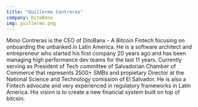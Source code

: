 ```yaml
---
title: "Guillermo Contreras"
company: DitoBanx
img: guillermo.png
---
```


Mimo Contreras is the CEO of DitoBanx - A Bitcoin Fintech focusing on onboarding the unbanked in Latin America. He is a software architect and entrepreneur who started his first company 20 years ago and has been managing high performance dev teams for the last 11 years. Currently serving as President of Tech committee of Salvadorian Chamber of Commerce that represents 2500+ SMBs and propietary Director at the National Science and Technology comission of El Salvador. He is also a Fintech advocate and very experienced in regulatory frameworks in Latin America. His vision is to create a new financial system built on top of bitcoin.
